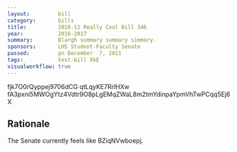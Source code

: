 ```yaml
---
layout:         bill
category:       bills
title:          2016-12 Really Cool Bill 346
year:           2016-2017
summary:        Blargh summary summary simmary.
sponsors:       LHS Student-Faculty Senate
passed:         pn December  7, 2011
tags:           test-bill XkE
visualworkflow: true
---
```



fjk7O0rQyppej9706dCG qtLqyKE7RrlHXw fA3pxni5MWOgYtz4Vdtr9O8pLgEMqZWaL8m2tmYdinpaYpmVhTwPCqq5Ej6X 




Rationale
---------
The Senate currently feels like BZiqNVwboepj.
